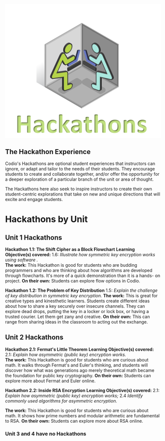 <figure class="snippetimg" style="margin: 0 auto;width:100%">
  <img src=".guides/img/hackintro.PNG">
  </figure>
  
  
## The Hackathon Experience

Codio's Hackathons are optional student experiences that instructors can ignore, or adapt and tailor to the needs of their students. They encourage students to create and collaborate together, and/or offer the opportunity for a deeper exploration of a particular branch of the unit or area of thought.

The Hackathons here also seek to inspire instructors to create their own student-centric explorations that take on new and unique directions that will excite and engage students.

# Hackathons by Unit

## Unit 1 Hackathons
**Hackathon  1.1: The Shift Cipher as a Block Flowchart**
**Learning Objective(s) covered:** 1.6: *Illustrate how symmetric key encryption works using software .*  
**The work:** This Hackathon is good for students who are budding programmers and who are thinking about how algorithms are developed through flowcharts.  It's more of a quick demonstration than it is a hands- on project. 
**On their own:** Students can explore flow options in Codio.

**Hackathon  1.2: The Problem of Key Distribution**
1.5: *Explain the challenge of key distribution in symmetric key encryption.* 
**The work:** This is great for creative types and kinesthetic learners. Students create different ideas about how to share a key securely over insecure channels.  They can explore dead drops, putting the key in a locker or lock box, or having a trusted courier.  Let them get zany and creative.
**On their own:** This can range from sharing ideas in the classroom to acting out the exchange.

## Unit 2 Hackathons
**Hackathon  2.1: Fermat's Little Theorem**
**Learning Objective(s) covered:** 2.1: *Explain how asymmetric (public key) encryption works.*  
**The work:** This Hackathon is good for students who are curious about math. It walks through Fermat's and Euler's thinking, and students will discover how what was generations ago merely theoretical math became the foundation for public key cryptography. 
**On their own:** Students can explore more about Fermat and Euler online.

**Hackathon  2.2: Inside RSA Encryption**
**Learning Objective(s) covered:** 2.1: *Explain how asymmetric (public key) encryption works;* 2.4 *Identify commonly used algorithms for asymmetric encryption.* 
  
**The work:**  This Hackathon is good for students who are curious about math. It shows how prime numbers and modular arithmetic are fundamental to RSA. 
**On their own:** Students can explore more about RSA online.

### Unit 3 and 4 have no Hackathons